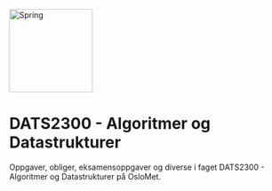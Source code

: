 <img align="center" alt="Spring" width="150px" src="https://upload.wikimedia.org/wikipedia/en/thumb/3/30/Java_programming_language_logo.svg/800px-Java_programming_language_logo.svg.png" />

# DATS2300 - Algoritmer og Datastrukturer
Oppgaver, obliger, eksamensoppgaver og diverse i faget DATS2300 - Algoritmer og Datastrukturer på OsloMet.
